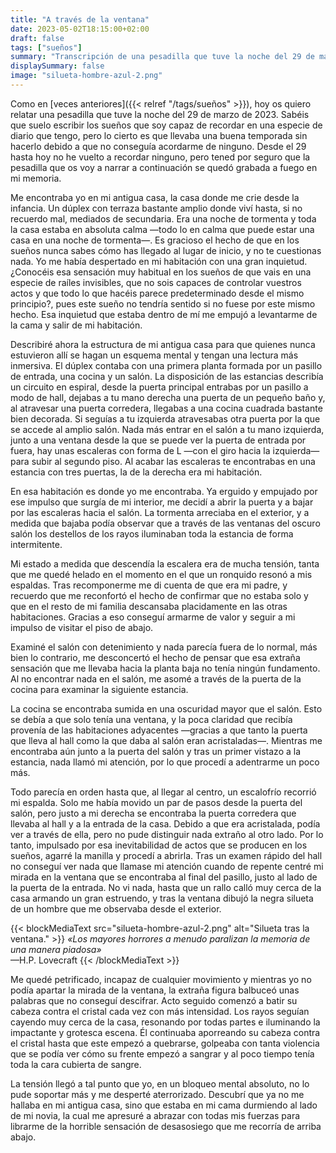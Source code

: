```yaml
---
title: "A través de la ventana"
date: 2023-05-02T18:15:00+02:00
draft: false
tags: ["sueños"]
summary: "Transcripción de una pesadilla que tuve la noche del 29 de marzo de 2023."
displaySummary: false
image: "silueta-hombre-azul-2.png"
---
```


Como en [veces anteriores]({{< relref "/tags/sueños" >}}), hoy os quiero relatar una pesadilla que tuve la noche del 29 de marzo de 2023. Sabéis que suelo escribir los sueños que soy capaz de recordar en una especie de diario que tengo, pero lo cierto es que llevaba una buena temporada sin hacerlo debido a que no conseguía acordarme de ninguno. Desde el 29 hasta hoy no he vuelto a recordar ninguno, pero tened por seguro que la pesadilla que os voy a narrar a continuación se quedó grabada a fuego en mi memoria.

Me encontraba yo en mi antigua casa, la casa donde me crie desde la infancia. Un dúplex con terraza bastante amplio donde viví hasta, si no recuerdo mal, mediados de secundaria. Era una noche de tormenta y toda la casa estaba en absoluta calma —todo lo en calma que puede estar una casa en una noche de tormenta—. Es gracioso el hecho de que en los sueños nunca sabes cómo has llegado al lugar de inicio, y no te cuestionas nada. Yo me había despertado en mi habitación con una gran inquietud. ¿Conocéis esa sensación muy habitual en los sueños de que vais en una especie de raíles invisibles, que no sois capaces de controlar vuestros actos y que todo lo que hacéis parece predeterminado desde el mismo principio?, pues este sueño no tendría sentido si no fuese por este mismo hecho. Esa inquietud que estaba dentro de mí me empujó a levantarme de la cama y salir de mi habitación.

Describiré ahora la estructura de mi antigua casa para que quienes nunca estuvieron allí se hagan un esquema mental y tengan una lectura más inmersiva. El dúplex contaba con una primera planta formada por un pasillo de entrada, una cocina y un salón. La disposición de las estancias describía un circuito en espiral, desde la puerta principal entrabas por un pasillo a modo de hall, dejabas a tu mano derecha una puerta de un pequeño baño y, al atravesar una puerta corredera, llegabas a una cocina cuadrada bastante bien decorada. Si seguías a tu izquierda atravesabas otra puerta por la que se accede al amplio salón. Nada más entrar en el salón a tu mano izquierda, junto a una ventana desde la que se puede ver la puerta de entrada por fuera, hay unas escaleras con forma de L —con el giro hacia la izquierda— para subir al segundo piso. Al acabar las escaleras te encontrabas en una estancia con tres puertas, la de la derecha era mi habitación.

En esa habitación es donde yo me encontraba. Ya erguido y empujado por ese impulso que surgía de mi interior, me decidí a abrir la puerta y a bajar por las escaleras hacia el salón. La tormenta arreciaba en el exterior, y a medida que bajaba podía observar que a través de las ventanas del oscuro salón los destellos de los rayos iluminaban toda la estancia de forma intermitente.

Mi estado a medida que descendía la escalera era de mucha tensión, tanta que me quedé helado en el momento en el que un ronquido resonó a mis espaldas. Tras recomponerme me di cuenta de que era mi padre, y recuerdo que me reconfortó el hecho de confirmar que no estaba solo y que en el resto de mi familia descansaba placidamente en las otras habitaciones. Gracias a eso conseguí armarme de valor y seguir a mi impulso de visitar el piso de abajo.

Examiné el salón con detenimiento y nada parecía fuera de lo normal, más bien lo contrario, me desconcertó el hecho de pensar que esa extraña sensación que me llevaba hacia la planta baja no tenía ningún fundamento. Al no encontrar nada en el salón, me asomé a través de la puerta de la cocina para examinar la siguiente estancia.

La cocina se encontraba sumida en una oscuridad mayor que el salón. Esto se debía a que solo tenía una ventana, y la poca claridad que recibía provenía de las habitaciones adyacentes —gracias a que tanto la puerta que lleva al hall como la que daba al salón eran acristaladas—. Mientras me encontraba aún junto a la puerta del salón y tras un primer vistazo a la estancia, nada llamó mi atención, por lo que procedí a adentrarme un poco más.

Todo parecía en orden hasta que, al llegar al centro, un escalofrío recorrió mi espalda. Solo me había movido un par de pasos desde la puerta del salón, pero justo a mi derecha se encontraba la puerta corredera que llevaba al hall y a la entrada de la casa. Debido a que era acristalada, podía ver a través de ella, pero no pude distinguir nada extraño al otro lado. Por lo tanto, impulsado por esa inevitabilidad de actos que se producen en los sueños, agarré la manilla y procedí a abrirla. Tras un examen rápido del hall no conseguí ver nada que llamase mi atención cuando de repente centré mi mirada en la ventana que se encontraba al final del pasillo, justo al lado de la puerta de la entrada. No vi nada, hasta que un rallo calló muy cerca de la casa armando un gran estruendo, y tras la ventana dibujó la negra silueta de un hombre que me observaba desde el exterior.

{{< blockMediaText src="silueta-hombre-azul-2.png" alt="Silueta tras la ventana." >}}
<em>«Los mayores horrores a menudo paralizan la memoria de una manera piadosa»</em><br>—H.P. Lovecraft
{{< /blockMediaText >}}

Me quedé petrificado, incapaz de cualquier movimiento y mientras yo no podía apartar la mirada de la ventana, la extraña figura balbuceó unas palabras que no conseguí descifrar. Acto seguido comenzó a batir su cabeza contra el cristal cada vez con más intensidad. Los rayos seguían cayendo muy cerca de la casa, resonando por todas partes e iluminando la impactante y grotesca escena.  Él continuaba aporreando su cabeza contra el cristal hasta que este empezó a quebrarse, golpeaba con tanta violencia que se podía ver cómo su frente empezó a sangrar y al poco tiempo tenía toda la cara cubierta de sangre.

La tensión llegó a tal punto que yo, en un bloqueo mental absoluto, no lo pude soportar más y me desperté aterrorizado. Descubrí que ya no me hallaba en mi antigua casa, sino que estaba en mi cama durmiendo al lado de mi novia, la cual me apresuré a abrazar con todas mis fuerzas para librarme de la horrible sensación de desasosiego que me recorría de arriba abajo.
